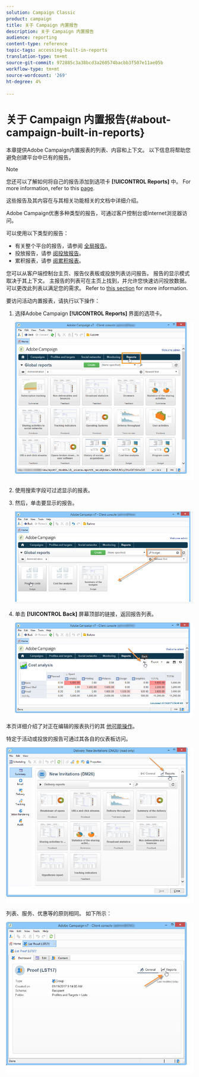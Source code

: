 ```yaml
---
solution: Campaign Classic
product: campaign
title: 关于 Campaign 内置报告
description: 关于 Campaign 内置报告
audience: reporting
content-type: reference
topic-tags: accessing-built-in-reports
translation-type: tm+mt
source-git-commit: 972885c3a38bcd3a260574bacbb3f507e11ae05b
workflow-type: tm+mt
source-wordcount: '269'
ht-degree: 4%

---
```



# 关于 Campaign 内置报告{#about-campaign-built-in-reports}

本章提供Adobe Campaign内置报表的列表、内容和上下文。 以下信息将帮助您避免创建平台中已有的报告。

>[!NOTE]
>
>您还可以了解如何将自己的报告添加到选项卡 **[!UICONTROL Reports]** 中。 For more information, refer to this [page](../../reporting/using/configuring-access-to-the-report.md#defining-the-filtering-options).

这些报告及其内容在与其相关功能相关的文档中详细介绍。

Adobe Campaign优惠多种类型的报告，可通过客户控制台或Internet浏览器访问。

可以使用以下类型的报告：

* 有关整个平台的报告，请参阅 [全局报告](../../reporting/using/global-reports.md)。
* 投放报告，请参 [阅投放报告](../../reporting/using/delivery-reports.md)。
* 累积报表，请参 [阅累积报表](../../reporting/using/cumulative-reports.md)。

您可以从客户端控制台主页、报告仪表板或投放列表访问报告。 报告的显示模式取决于其上下文。 主报告的列表可在主页上找到，并允许您快速访问投放数据。 可以更改此列表以满足您的需求。 Refer to [this section](../../reporting/using/about-reports-creation-in-campaign.md) for more information.

要访问活动内置报表，请执行以下操作：

1. 选择Adobe Campaign **[!UICONTROL Reports]** 界面的选项卡。

   ![](assets/reporting_access_from_home.png)

1. 使用搜索字段可过滤显示的报表。

1. 然后，单击要显示的报告。

   ![](assets/reporting_edit_a_report.png)

1. 单击 **[!UICONTROL Back]** 屏幕顶部的链接，返回报告列表。

   ![](assets/reporting_back_button.png)

本页详细介绍了对正在编辑的报表执行的其 [他可能操作](../../reporting/using/actions-on-reports.md)。

特定于活动或投放的报告可通过其各自的仪表板访问。

![](assets/reporting_on_a_delivery.png)

列表、服务、优惠等的原则相同。 如下所示：

![](assets/reporting_on_an_offer.png)